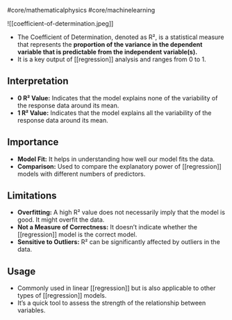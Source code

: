 #core/mathematicalphysics #core/machinelearning

![[coefficient-of-determination.jpeg]]

- The Coefficient of Determination, denoted as R², is a statistical measure that represents the **proportion of the variance in the dependent variable that is predictable from the independent variable(s).**
- It is a key output of [[regression]] analysis and ranges from 0 to 1.

## Interpretation

- **0 R² Value:** Indicates that the model explains none of the variability of the response data around its mean.
- **1 R² Value:** Indicates that the model explains all the variability of the response data around its mean.

## Importance

- **Model Fit:** It helps in understanding how well our model fits the data.
- **Comparison:** Used to compare the explanatory power of [[regression]] models with different numbers of predictors.

## Limitations

- **Overfitting:** A high R² value does not necessarily imply that the model is good. It might overfit the data.
- **Not a Measure of Correctness:** It doesn’t indicate whether the [[regression]] model is the correct model.
- **Sensitive to Outliers:** R² can be significantly affected by outliers in the data.

## Usage

- Commonly used in linear [[regression]] but is also applicable to other types of [[regression]] models.
- It’s a quick tool to assess the strength of the relationship between variables.
